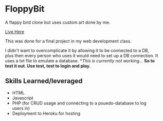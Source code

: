 # FloppyBit 
A flappy bird clone but uses custom art done by me. 

[Live Here](https://floppy-bit.herokuapp.com/)

This was done for a final project in my web development class. 

I didn't want to overcomplicate it by allowing it to be connected to a DB, plus then every person who uses it would need to set up a DB connection. 
It uses a txt file to emulate a database. 
  **This is currently not working...* 
  **So to test it out. Use test, test to login and play.**

## Skills Learned/leveraged
* HTML
* Javascript 
* PHP (for CRUD usage and connecting to a psuedo-database to log users in) 
* Deployment to Heroku for hosting
